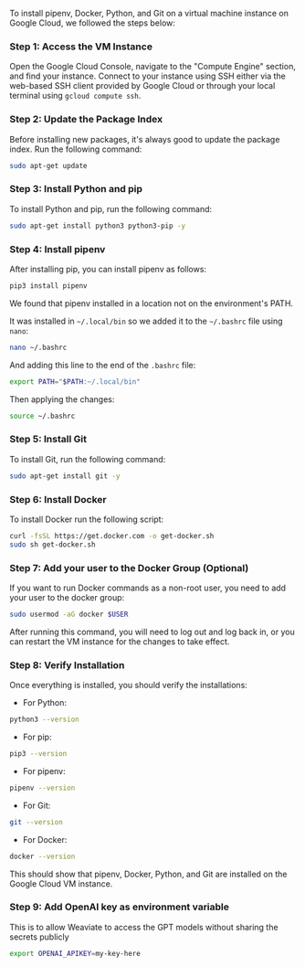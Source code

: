 To install pipenv, Docker, Python, and Git on a virtual machine instance on Google Cloud, we followed the steps below:

### Step 1: Access the VM Instance

Open the Google Cloud Console, navigate to the "Compute Engine" section, and find your instance. Connect to your instance using SSH either via the web-based SSH client provided by Google Cloud or through your local terminal using `gcloud compute ssh`.

### Step 2: Update the Package Index

Before installing new packages, it's always good to update the package index. Run the following command:

```sh
sudo apt-get update
```

### Step 3: Install Python and pip

To install Python and pip, run the following command:

```sh
sudo apt-get install python3 python3-pip -y
```

### Step 4: Install pipenv

After installing pip, you can install pipenv as follows:

```sh
pip3 install pipenv
```

We found that pipenv installed in a location not on the environment's PATH.

It was installed in `~/.local/bin` so we added it to the `~/.bashrc` file using `nano`:

```sh
nano ~/.bashrc
```

And adding this line to the end of the `.bashrc` file:

```sh
export PATH="$PATH:~/.local/bin"
```

Then applying the changes:

```sh
source ~/.bashrc
```


### Step 5: Install Git

To install Git, run the following command:

```sh
sudo apt-get install git -y
```

### Step 6: Install Docker

To install Docker run the following script:

```sh
curl -fsSL https://get.docker.com -o get-docker.sh
sudo sh get-docker.sh
```

### Step 7: Add your user to the Docker Group (Optional)

If you want to run Docker commands as a non-root user, you need to add your user to the docker group:

```sh
sudo usermod -aG docker $USER
```

After running this command, you will need to log out and log back in, or you can restart the VM instance for the changes to take effect.

### Step 8: Verify Installation

Once everything is installed, you should verify the installations:

- For Python:

```sh
python3 --version
```

- For pip:

```sh
pip3 --version
```

- For pipenv:

```sh
pipenv --version
```

- For Git:

```sh
git --version
```

- For Docker:

```sh
docker --version
```

This should show that pipenv, Docker, Python, and Git are installed on the Google Cloud VM instance.

### Step 9: Add OpenAI key as environment variable

This is to allow Weaviate to access the GPT models without sharing the secrets publicly

```sh
export OPENAI_APIKEY=my-key-here
```